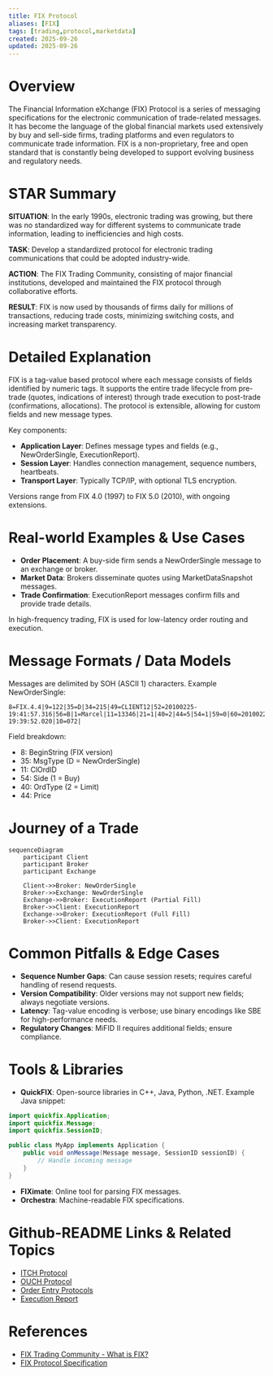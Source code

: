 ```yaml
---
title: FIX Protocol
aliases: [FIX]
tags: [trading,protocol,marketdata]
created: 2025-09-26
updated: 2025-09-26
---
```


# Overview

The Financial Information eXchange (FIX) Protocol is a series of messaging specifications for the electronic communication of trade-related messages. It has become the language of the global financial markets used extensively by buy and sell-side firms, trading platforms and even regulators to communicate trade information. FIX is a non-proprietary, free and open standard that is constantly being developed to support evolving business and regulatory needs.

# STAR Summary

**SITUATION**: In the early 1990s, electronic trading was growing, but there was no standardized way for different systems to communicate trade information, leading to inefficiencies and high costs.

**TASK**: Develop a standardized protocol for electronic trading communications that could be adopted industry-wide.

**ACTION**: The FIX Trading Community, consisting of major financial institutions, developed and maintained the FIX protocol through collaborative efforts.

**RESULT**: FIX is now used by thousands of firms daily for millions of transactions, reducing trade costs, minimizing switching costs, and increasing market transparency.

# Detailed Explanation

FIX is a tag-value based protocol where each message consists of fields identified by numeric tags. It supports the entire trade lifecycle from pre-trade (quotes, indications of interest) through trade execution to post-trade (confirmations, allocations). The protocol is extensible, allowing for custom fields and new message types.

Key components:
- **Application Layer**: Defines message types and fields (e.g., NewOrderSingle, ExecutionReport).
- **Session Layer**: Handles connection management, sequence numbers, heartbeats.
- **Transport Layer**: Typically TCP/IP, with optional TLS encryption.

Versions range from FIX 4.0 (1997) to FIX 5.0 (2010), with ongoing extensions.

# Real-world Examples & Use Cases

- **Order Placement**: A buy-side firm sends a NewOrderSingle message to an exchange or broker.
- **Market Data**: Brokers disseminate quotes using MarketDataSnapshot messages.
- **Trade Confirmation**: ExecutionReport messages confirm fills and provide trade details.

In high-frequency trading, FIX is used for low-latency order routing and execution.

# Message Formats / Data Models

Messages are delimited by SOH (ASCII 1) characters. Example NewOrderSingle:

```
8=FIX.4.4|9=122|35=D|34=215|49=CLIENT12|52=20100225-19:41:57.316|56=B|1=Marcel|11=13346|21=1|40=2|44=5|54=1|59=0|60=20100225-19:39:52.020|10=072|
```

Field breakdown:
- 8: BeginString (FIX version)
- 35: MsgType (D = NewOrderSingle)
- 11: ClOrdID
- 54: Side (1 = Buy)
- 40: OrdType (2 = Limit)
- 44: Price

# Journey of a Trade

```mermaid
sequenceDiagram
    participant Client
    participant Broker
    participant Exchange

    Client->>Broker: NewOrderSingle
    Broker->>Exchange: NewOrderSingle
    Exchange->>Broker: ExecutionReport (Partial Fill)
    Broker->>Client: ExecutionReport
    Exchange->>Broker: ExecutionReport (Full Fill)
    Broker->>Client: ExecutionReport
```

# Common Pitfalls & Edge Cases

- **Sequence Number Gaps**: Can cause session resets; requires careful handling of resend requests.
- **Version Compatibility**: Older versions may not support new fields; always negotiate versions.
- **Latency**: Tag-value encoding is verbose; use binary encodings like SBE for high-performance needs.
- **Regulatory Changes**: MiFID II requires additional fields; ensure compliance.

# Tools & Libraries

- **QuickFIX**: Open-source libraries in C++, Java, Python, .NET. Example Java snippet:

```java
import quickfix.Application;
import quickfix.Message;
import quickfix.SessionID;

public class MyApp implements Application {
    public void onMessage(Message message, SessionID sessionID) {
        // Handle incoming message
    }
}
```

- **FIXimate**: Online tool for parsing FIX messages.
- **Orchestra**: Machine-readable FIX specifications.

# Github-README Links & Related Topics

- [ITCH Protocol](../itch-protocol/README.md)
- [OUCH Protocol](../ouch-protocol/README.md)
- [Order Entry Protocols](../order-entry-protocols/README.md)
- [Execution Report](../execution-report/README.md)

# References

- [FIX Trading Community - What is FIX?](https://www.fixtrading.org/what-is-fix/)
- [FIX Protocol Specification](https://www.fixtrading.org/online-specification/)